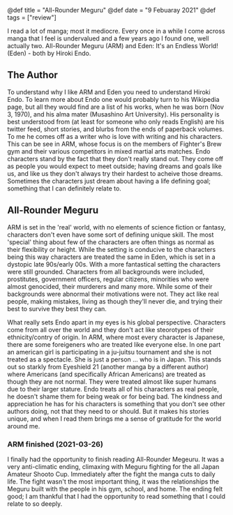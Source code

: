 @def title = "All-Rounder Meguru"
@def date = "9 Febuaray 2021"
@def tags = ["review"]

I read a lot of manga; most it mediocre. Every once in a while I come across manga that I feel is undervalued and a few years ago I found one, well actually two. All-Rounder Meguru (ARM) and Eden: It's an Endless World! (Eden) - both by Hiroki Endo.


## The Author

To understand why I like ARM and Eden you need to understand  Hiroki Endo. To learn more about Endo one would probably turn to his Wikipedia page, but all they would find are a list of his works, when he was born (Nov 3, 1970), and his alma mater (Musashino Art University). His personality is best understood from (at least for someone who only reads English) are his twitter feed, short stories, and blurbs from the ends of paperback volumes. To me he comes off as a writer who is love with writing and his characters. This can be see in ARM, whose focus is on the members of Fighter's Brew gym and their various competitors in mixed martial arts matches. Endo characters stand by the fact that they don't really stand out. They come off as people you would expect to meet outside; having dreams and goals like us, and like us they don't always try their hardest to acheive those dreams. Sometimes the characters just dream about having a life defining goal; something that I can definitely relate to.

## All-Rounder Meguru

ARM is set in the 'real' world, with no elements of science fiction or fantasy, characters don't even have some sort of defining unique skill. The most 'special' thing about few of the characters are often things as normal as their flexibility or height. While the setting is conducive to the characters being this way characters are treated the same in Eden, which is set in a dystopic late 90s/early 00s. With a more fantastical setting the characters were still grounded. Characters from all backgrounds were included, prostitutes, government officers, regular citizens, minorities who were almost genocided, their murderers and many more. While some of their backgrounds were abnormal their motivations were not. They act like real people, making mistakes, living as though they'll never die, and trying their best to survive they best they can.

What really sets Endo apart in my eyes is his global perspective. Characters come from all over the world and they don't act like steorotypes of their ethnicity/contry of origin. In ARM, where most every character is Japanese, there are some foreigeners who are treated like everyone else. In one part an american girl is participating in a ju-juitsu tournament and she is not treated as a spectacle. She is just a person ... who is in Japan. This stands out so starkly from Eyeshield 21 (another manga by a different author) where Americans (and specifically African Americans) are treated as though they are not normal. They were treated almost like super humans due to their larger stature. Endo treats all of his characters as real people, he doesn't shame them for being weak or for being bad. The kindness and appreciation he has for his characters is something that you don't see other authors doing, not that they need to or should. But it makes his stories unique, and when I read them brings me a sense of gratitude for the world around me.

### ARM finished (2021-03-26)

I finally had the opportunity to finish reading All-Rounder Megeuru. It was a very anti-climatic ending, climaxing with Meguru fighting for the all Japan Amateur Shooto Cup. Immediately after the fight the manga cuts to daily life. The fight wasn't the most important thing, it was the relationships the Meguru built with the people in his gym, school, and home. The ending felt good; I am thankful that I had the opportunity to read something that I could relate to so deeply.
